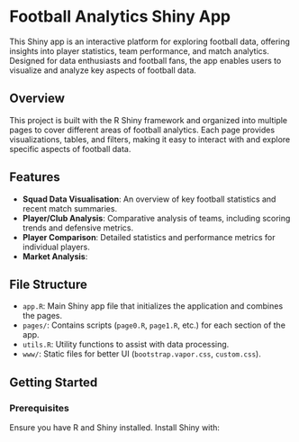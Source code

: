 # Football Analytics Shiny App

This Shiny app is an interactive platform for exploring football data, offering insights into player statistics, team performance, and match analytics. Designed for data enthusiasts and football fans, the app enables users to visualize and analyze key aspects of football data.

## Overview

This project is built with the R Shiny framework and organized into multiple pages to cover different areas of football analytics. Each page provides visualizations, tables, and filters, making it easy to interact with and explore specific aspects of football data.

## Features

- **Squad Data Visualisation**: An overview of key football statistics and recent match summaries.
- **Player/Club Analysis**: Comparative analysis of teams, including scoring trends and defensive metrics.
- **Player Comparison**: Detailed statistics and performance metrics for individual players.
- **Market Analysis**: 

## File Structure

- `app.R`: Main Shiny app file that initializes the application and combines the pages.
- `pages/`: Contains scripts (`page0.R`, `page1.R`, etc.) for each section of the app.
- `utils.R`: Utility functions to assist with data processing.
- `www/`: Static files for better UI (`bootstrap.vapor.css`, `custom.css`).

## Getting Started

### Prerequisites

Ensure you have R and Shiny installed. Install Shiny with:
<!-- 
```r
install.packages("shiny")
``` -->
<!-- 
### Running the App

1. Open `app.R` in RStudio or your R environment.
2. Run the following command to launch the app:

    ```r
    shiny::runApp('path/to/app.R')
    ```

3. The app will open in a browser window, ready for interaction. -->
